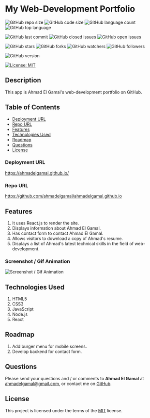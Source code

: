 # My Web-Development Portfolio

![GitHub repo size](https://img.shields.io/github/repo-size/ahmadelgamal/ahmadelgamal.github.io?style=plastic)
![GitHub code size](https://img.shields.io/github/languages/code-size/ahmadelgamal/ahmadelgamal.github.io?style=plastic)
![GitHub language count](https://img.shields.io/github/languages/count/ahmadelgamal/ahmadelgamal.github.io?style=plastic)
![GitHub top language](https://img.shields.io/github/languages/top/ahmadelgamal/ahmadelgamal.github.io?style=plastic)

![GitHub last commit](https://img.shields.io/github/last-commit/ahmadelgamal/ahmadelgamal.github.io?style=plastic)
![GitHub closed issues](https://img.shields.io/github/issues-closed-raw/ahmadelgamal/ahmadelgamal.github.io?color=green&style=plastic)
![GitHub open issues](https://img.shields.io/github/issues-raw/ahmadelgamal/ahmadelgamal.github.io?color=red&style=plastic)

![GitHub stars](https://img.shields.io/github/stars/ahmadelgamal/ahmadelgamal.github.io?style=social)
![GitHub forks](https://img.shields.io/github/forks/ahmadelgamal/ahmadelgamal.github.io?style=social)
![GitHub watchers](https://img.shields.io/github/watchers/ahmadelgamal/ahmadelgamal.github.io?style=social)
![GitHub followers](https://img.shields.io/github/followers/ahmadelgamal?style=social)

![GitHub version](https://img.shields.io/github/package-json/v/ahmadelgamal/ahmadelgamal.github.io?color=red&style=plastic)

[![License: MIT](https://img.shields.io/badge/License-MIT-yellow.svg)](https://opensource.org/licenses/MIT)

## Description
This app is Ahmad El Gamal's web-development portfolio on GitHub.

## Table of Contents
- [Deployment URL](#Deployment-URL)
- [Repo URL](#Repo-URL)
- [Features](#Features)
- [Technologies Used](#Technologies-Used)
- [Roadmap](#Roadmap)
- [Questions](#Questions)
- [License](#License)

### Deployment URL
https://ahmadelgamal.github.io/

### Repo URL
https://github.com/ahmadelgamal/ahmadelgamal.github.io

## Features
1. It uses React.js to render the site.
1. Displays information about Ahmad El Gamal.
1. Has contact form to contact Ahmad El Gamal.
1. Allows visitors to download a copy of Ahmad's resume.
1. Displays a list of Ahmad's latest technical skills in the field of web-development.

### Screenshot / Gif Animation
![Screenshot / Gif Animation](./src/assets/images/screenshots/portfolio.gif)

## Technologies Used
1. HTML5
1. CSS3
1. JavaScript
1. Node.js
1. React

## Roadmap
1. Add burger menu for mobile screens.
1. Develop backend for contact form.

## Questions
Please send your questions and / or comments to **Ahmad El Gamal** at ahmadelgamal@gmail.com, or contact me on [GitHub](https://github.com/ahmadelgamal).

## License
This project is licensed under the terms of the [MIT](https://opensource.org/licenses/MIT) license.
